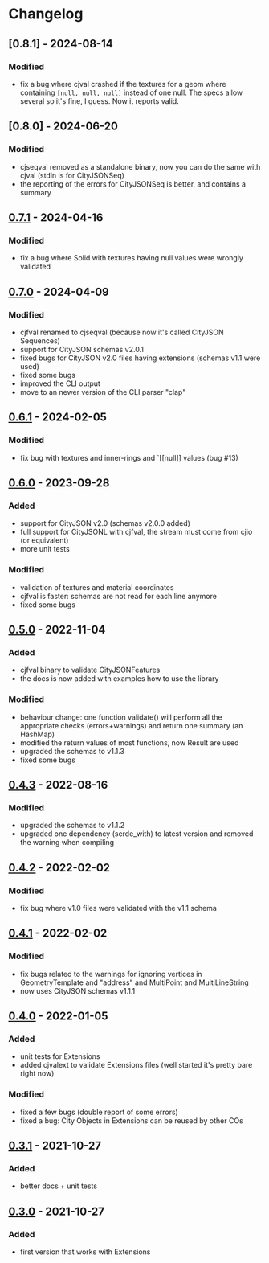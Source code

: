 # Changelog


## [0.8.1] - 2024-08-14
### Modified
- fix a bug where cjval crashed if the textures for a geom where containing `[null, null, null]` instead of one null. The specs allow several so it's fine, I guess. Now it reports valid. 

## [0.8.0] - 2024-06-20
### Modified
- cjseqval removed as a standalone binary, now you can do the same with cjval (stdin is for CityJSONSeq)
- the reporting of the errors for CityJSONSeq is better, and contains a summary

## [0.7.1] - 2024-04-16
### Modified
- fix a bug where Solid with textures having null values were wrongly validated


## [0.7.0] - 2024-04-09
### Modified
- cjfval renamed to cjseqval (because now it's called CityJSON Sequences)
- support for CityJSON schemas v2.0.1
- fixed bugs for CityJSON v2.0 files having extensions (schemas v1.1 were used)
- fixed some bugs 
- improved the CLI output
- move to an newer version of the CLI parser "clap"

## [0.6.1] - 2024-02-05
### Modified
- fix bug with textures and inner-rings and `[[null]] values (bug #13)

## [0.6.0] - 2023-09-28
### Added
- support for CityJSON v2.0 (schemas v2.0.0 added)
- full support for CityJSONL with cjfval, the stream must come from cjio (or equivalent)
- more unit tests
### Modified
- validation of textures and material coordinates
- cjfval is faster: schemas are not read for each line anymore
- fixed some bugs

## [0.5.0] - 2022-11-04
### Added
- cjfval binary to validate CityJSONFeatures
- the docs is now added with examples how to use the library
### Modified
- behaviour change: one function validate() will perform all the appropriate checks (errors+warnings) and return one summary (an HashMap)
- modified the return values of most functions, now Result are used
- upgraded the schemas to v1.1.3
- fixed some bugs

## [0.4.3] - 2022-08-16
### Modified
- upgraded the schemas to v1.1.2
- upgraded one dependency (serde_with) to latest version and removed the warning when compiling

## [0.4.2] - 2022-02-02
### Modified
- fix bug where v1.0 files were validated with the v1.1 schema

## [0.4.1] - 2022-02-02
### Modified
- fix bugs related to the warnings for ignoring vertices in GeometryTemplate and "address" and MultiPoint and MultiLineString 
- now uses CityJSON schemas v1.1.1

## [0.4.0] - 2022-01-05
### Added
- unit tests for Extensions
- added cjvalext to validate Extensions files (well started it's pretty bare right now)
### Modified
- fixed a few bugs (double report of some errors)
- fixed a bug: City Objects in Extensions can be reused by other COs

## [0.3.1] - 2021-10-27
### Added
- better docs + unit tests

## [0.3.0] - 2021-10-27
### Added
- first version that works with Extensions

[0.7.1]: https://github.com/hugoledoux/cjval/compare/0.7.0...0.7.1
[0.7.0]: https://github.com/hugoledoux/cjval/compare/0.6.1...0.7.0
[0.6.1]: https://github.com/hugoledoux/cjval/compare/0.6.0...0.6.1
[0.6.0]: https://github.com/hugoledoux/cjval/compare/0.5.0...0.6.0
[0.5.0]: https://github.com/hugoledoux/cjval/compare/0.4.3...0.5.0
[0.4.3]: https://github.com/hugoledoux/cjval/compare/0.4.2...0.4.3
[0.4.2]: https://github.com/hugoledoux/cjval/compare/0.4.1...0.4.2
[0.4.1]: https://github.com/hugoledoux/cjval/compare/0.4.0...0.4.1
[0.4.0]: https://github.com/hugoledoux/cjval/compare/0.3.1...0.4.0
[0.3.1]: https://github.com/hugoledoux/cjval/compare/0.3.0...0.3.1
[0.3.0]: https://github.com/hugoledoux/cjval/compare/0.2.0...0.3.0

